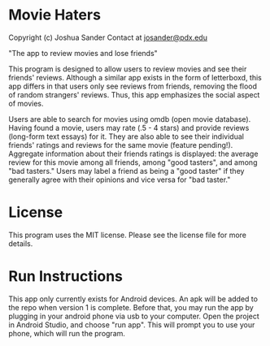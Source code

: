 # Movie Haters
Copyright (c) Joshua Sander
Contact at josander@pdx.edu

"The app to review movies and lose friends"

This program is designed to allow users to review movies and see their friends' reviews.  Although a similar app exists in the form of letterboxd, this app differs in that users only see reviews from friends, removing the flood of random strangers' reviews.  Thus, this app emphasizes the social aspect of movies.

Users are able to search for movies using omdb (open movie database).  Having found a movie, users may rate (.5 - 4 stars) and provide reviews (long-form text essays) for it.  They are also able to see their individual friends' ratings and reviews for the same movie (feature pending!).  Aggregate information about their friends ratings is displayed: the average review for this movie among all friends, among "good tasters", and among "bad tasters."  Users may label a friend as being a "good taster" if they generally agree with their opinions and vice versa for "bad taster."

# License

This program uses the MIT license.  Please see the license file for more details.

# Run Instructions

This app only currently exists for Android devices.  An apk will be added to the repo when version 1 is complete.  Before that, you may run the app by plugging in your android phone via usb to your computer. Open the project in Android Studio, and choose "run app".  This will prompt you to use your phone, which will run the program.
